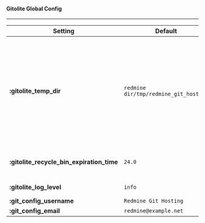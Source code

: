 #### **Gitolite Global Config**
***

Setting | Default | Notes
--------|---------|------
**:gitolite_temp_dir**                    | `redmine dir/tmp/redmine_git_hosting` | The **:gitolite_temp_dir** parameter points at a temporary directory for locks and Gitolite administrative configurations. This path should end in a path separator, e.g. '/'. For a system in which multiple Redmine sites point at the same Gitolite repository (i.e. share a single Git user), it is very important that all of said sites share the same temporary directory (so that locking works properly). You should probably just leave this parameter with its default value.
**:gitolite_recycle_bin_expiration_time** | `24.0`          | Deleted repositories are kept here for up to **:gitolite_recycle_bin_expiration_time** hours
**:gitolite_log_level**                   | `info`          | Set plugin loglevel : Debug, Info, Warning, Error
**:git_config_username**                  | `Redmine Git Hosting` | Git author name for commits
**:git_config_email**                     | `redmine@example.net` | Git author email for commits

